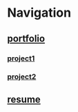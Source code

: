 # Navigation

## [portfolio](https://blah4765.github.io/portfolio/index.html)

### [project1](https://blah4765.github.io/portfolio/project1/index.html)

### [project2](https://blah4765.github.io/portfolio/project2/index.html)

## [resume](https://blah4765.github.io/resume/index.html)
